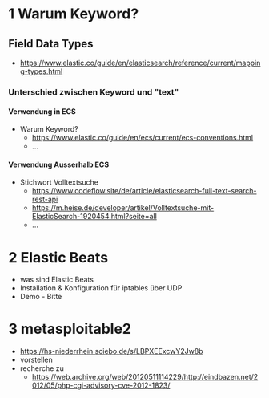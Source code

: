 # 1 Warum Keyword?

## Field Data Types
* https://www.elastic.co/guide/en/elasticsearch/reference/current/mapping-types.html

### Unterschied zwischen Keyword und "text"
#### Verwendung in ECS
* Warum Keyword?
  * https://www.elastic.co/guide/en/ecs/current/ecs-conventions.html
  * ...
#### Verwendung Ausserhalb ECS
* Stichwort Volltextsuche
  * https://www.codeflow.site/de/article/elasticsearch-full-text-search-rest-api
  * https://m.heise.de/developer/artikel/Volltextsuche-mit-ElasticSearch-1920454.html?seite=all
  * ...


# 2 Elastic Beats

* was sind Elastic Beats
* Installation & Konfiguration für iptables über UDP
* Demo - Bitte


# 3 metasploitable2
* https://hs-niederrhein.sciebo.de/s/LBPXEExcwY2Jw8b
* vorstellen
* recherche zu 
  * https://web.archive.org/web/20120511114229/http://eindbazen.net/2012/05/php-cgi-advisory-cve-2012-1823/
